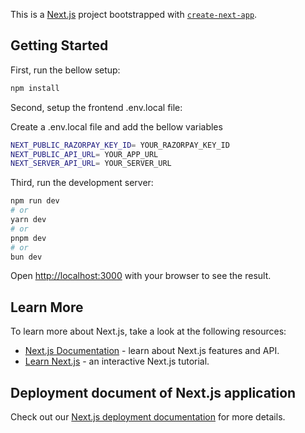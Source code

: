 This is a [Next.js](https://nextjs.org) project bootstrapped with [`create-next-app`](https://github.com/vercel/next.js/tree/canary/packages/create-next-app).

## Getting Started

First, run the bellow setup:

```bash
npm install
```

Second, setup the frontend .env.local file:

Create a .env.local file and add the bellow variables

```bash
NEXT_PUBLIC_RAZORPAY_KEY_ID= YOUR_RAZORPAY_KEY_ID
NEXT_PUBLIC_API_URL= YOUR_APP_URL
NEXT_SERVER_API_URL= YOUR_SERVER_URL
```

Third, run the development server:

```bash
npm run dev
# or
yarn dev
# or
pnpm dev
# or
bun dev
```

Open [http://localhost:3000](http://localhost:3000) with your browser to see the result.

## Learn More

To learn more about Next.js, take a look at the following resources:

- [Next.js Documentation](https://nextjs.org/docs) - learn about Next.js features and API.
- [Learn Next.js](https://nextjs.org/learn) - an interactive Next.js tutorial.

## Deployment document of Next.js application

Check out our [Next.js deployment documentation](https://nextjs.org/docs/app/building-your-application/deploying) for more details.
